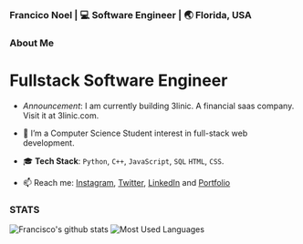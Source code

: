 <h3> Francico Noel | 💻 Software Engineer | 🌏 Florida, USA </h3>

### About Me
<h1><bold> Fullstack Software Engineer</bold></h1>

- _Announcement_: I am currently building 3linic. A financial saas company. Visit it at 3linic.com.

- 🌱 I’m a Computer Science Student interest in full-stack web development.
- 🎓 **Tech Stack**: `Python`, `C++`, `JavaScript`, `SQL` `HTML`, `CSS`.

- 📫 Reach me: [Instagram](https://instagram.com/byfnoel/), [Twitter](https://www.twitter.com/byfnoel/), [LinkedIn](https://www.linkedin.com/in/francisconoel/) and [Portfolio](https://francisconoel.com/)

### STATS

![Francisco's github stats](https://github-readme-stats.vercel.app/api/?username=byfnoel&show_icons=true&title_color=1F75C8&icon_color=2AA410&text_color=043667&bg_color=ffffff)
![Most Used Languages](https://github-readme-stats.vercel.app/api/top-langs/?username=byfnoel&layout=compact)
